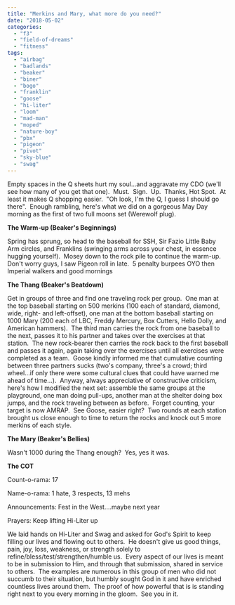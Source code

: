 ```yaml
---
title: "Merkins and Mary, what more do you need?"
date: "2018-05-02"
categories: 
  - "f3"
  - "field-of-dreams"
  - "fitness"
tags: 
  - "airbag"
  - "badlands"
  - "beaker"
  - "biner"
  - "bogo"
  - "franklin"
  - "goose"
  - "hi-liter"
  - "loom"
  - "mad-man"
  - "moped"
  - "nature-boy"
  - "pbx"
  - "pigeon"
  - "pivot"
  - "sky-blue"
  - "swag"
---
```


Empty spaces in the Q sheets hurt my soul...and aggravate my CDO (we'll see how many of you get that one).  Must.  Sign.  Up.  Thanks, Hot Spot.  At least it makes Q shopping easier.  "Oh look, I'm the Q, I guess I should go there".  Enough rambling, here's what we did on a gorgeous May Day morning as the first of two full moons set (Werewolf plug).

**The Warm-up (Beaker's Beginnings)**

Spring has sprung, so head to the baseball for SSH, Sir Fazio Little Baby Arm circles, and Franklins (swinging arms across your chest, in essence hugging yourself).  Mosey down to the rock pile to continue the warm-up.  Don't worry guys, I saw Pigeon roll in late.  5 penalty burpees OYO then Imperial walkers and good mornings

**The Thang (Beaker's Beatdown)**

Get in groups of three and find one traveling rock per group.  One man at the top baseball starting on 500 merkins (100 each of standard, diamond, wide, right- and left-offset), one man at the bottom baseball starting on 1000 Mary (200 each of LBC, Freddy Mercury, Box Cutters, Hello Dolly, and American hammers).  The third man carries the rock from one baseball to the next, passes it to his partner and takes over the exercises at that station.  The new rock-bearer then carries the rock back to the first baseball and passes it again, again taking over the exercises until all exercises were completed as a team.  Goose kindly informed me that cumulative counting between three partners sucks (two's company, three's a crowd; third wheel...if only there were some cultural clues that could have warned me ahead of time...).  Anyway, always appreciative of constructive criticism, here's how I modified the next set: assemble the same groups at the playground, one man doing pull-ups, another man at the shelter doing box jumps, and the rock traveling between as before.  Forget counting, your target is now AMRAP.  See Goose, easier right?  Two rounds at each station brought us close enough to time to return the rocks and knock out 5 more merkins of each style.

**The Mary (Beaker's Bellies)**

Wasn't 1000 during the Thang enough?  Yes, yes it was.

**The COT**

Count-o-rama: 17

Name-o-rama: 1 hate, 3 respects, 13 mehs

Announcements: Fest in the West....maybe next year

Prayers: Keep lifting Hi-Liter up

We laid hands on Hi-Liter and Swag and asked for God's Spirit to keep filling our lives and flowing out to others.  He doesn't give us good things, pain, joy, loss, weakness, or strength solely to refine/bless/test/strengthen/humble us.  Every aspect of our lives is meant to be in submission to Him, and through that submission, shared in service to others.  The examples are numerous in this group of men who did not succumb to their situation, but humbly sought God in it and have enriched countless lives around them.  The proof of how powerful that is is standing right next to you every morning in the gloom.  See you in it.
